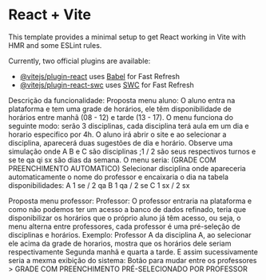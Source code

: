 # React + Vite

This template provides a minimal setup to get React working in Vite with HMR and some ESLint rules.

Currently, two official plugins are available:

- [@vitejs/plugin-react](https://github.com/vitejs/vite-plugin-react/blob/main/packages/plugin-react/README.md) uses [Babel](https://babeljs.io/) for Fast Refresh
- [@vitejs/plugin-react-swc](https://github.com/vitejs/vite-plugin-react-swc) uses [SWC](https://swc.rs/) for Fast Refresh

Descrição da funcionalidade:
Proposta menu aluno:
O aluno entra na plataforma e tem uma grade de horários, ele têm disponibilidade de horários entre manhã (08 - 12) e tarde (13 - 17). O menu funciona do seguinte modo: serão 3 disciplinas, cada disciplina terá aula em um dia e horario especifico por 4h. O aluno irá abrir o site e ao selecionar a disciplina, aparecerá duas sugestões de dia e horário. 
Observe uma simulação onde A B e C são disciplinas ;1 / 2 são seus respectivos turnos e se te qa qi sx são dias da semana. 
O menu seria: (GRADE COM PREENCHIMENTO AUTOMATICO) 
Selecionar disciplina onde apareceria automaticamente o nome do professor e encaixaria o dia na tabela
disponibilidades:
A 1 se / 2 qa
B 1 qa / 2 se
C 1 sx /  2 sx

Proposta menu professor:
Professor: 
O professor entraria na plataforma e como não podemos ter um acesso a banco de dados refinado, teria que disponibilizar os horários que o próprio aluno já têm acesso, ou seja, o menu alterna entre professores, cada professor é uma pré-seleção de disciplinas e horários. 
Exemplo:
Professor A da disciplina A, ao selecionar ele acima da grade de horarios, mostra que os horários dele seriam respectivamente Segunda manhã e quarta a tarde. 
E assim sucessivamente 
seria a mexma exibição do sistema: 
Botão para mudar entre os professores >
GRADE COM PREENCHIMENTO PRÉ-SELECIONADO POR PROFESSOR
